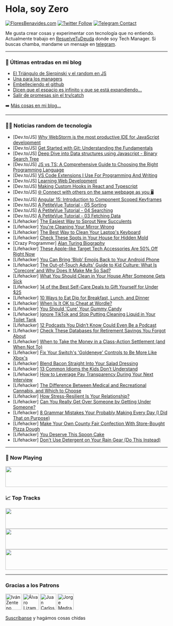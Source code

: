 # Hola, soy Zero

[![FloresBenavides.com](https://img.shields.io/website?down_message=oops&label=MiBlog&style=for-the-badge&up_message=online&url=https%3A%2F%2Ffloresbenavides.com)](https://floresbenavides.com) [![Twitter Follow](https://img.shields.io/twitter/follow/ZeroDragon?color=%231DA1F2&label=Follow&logo=twitter&logoColor=ffffff&style=for-the-badge)](https://twitter.com/zerodragon) [![Telegram Contact](https://img.shields.io/badge/escr%C3%ADbeme-ZeroDragon-%2326A5E4?style=for-the-badge&logo=telegram)](https://t.me/zerodragon)

Me gusta crear cosas y experimentar con tecnología que no entiendo.
Actualmente trabajo en [ResuelveTuDeuda](http://github.com/resuelve) donde soy Tech Manager.
Si buscas chamba, mandame un mensaje en [telegram](https://t.me/zerodragon).

---

### 📕 Últimas entradas en mi blog
<!-- BLOG-POST-LIST:START -->
- [El Triángulo de Sierpinski y el random en JS](https://floresbenavides.com/el-triangulo-de-sierpinski-y-el-random-en-js/)
- [Una para los managers](https://floresbenavides.com/una-para-los-managers/)
- [Embelleciendo el github](https://floresbenavides.com/embelleciendo-el-github/)
- [Dicen que el espacio es infinito y que se está expandiendo…](https://floresbenavides.com/dicen-que-el-espacio-es-infinito-y-que-se-esta-expandiendo/)
- [Salir de promesas sin el try/catch](https://floresbenavides.com/salir-de-promesas-sin-el-try-catch/)
<!-- BLOG-POST-LIST:END -->

➡️ [Más cosas en mi blog...](https://floresbenavides.com)

---

### 👨‍💻 Noticias random de tecnología
<!-- TECH-POSTS:START -->
- [Dev.to/JS] [Why WebStorm is the most productive IDE for JavaScript development](https://dev.to/aaron_janes/why-webstorm-is-the-most-productive-ide-for-javascript-development-jp6)
- [Dev.to/JS] [Get Started with Git: Understanding the Fundamentals](https://dev.to/aaron_janes/intro-to-git-what-the-heck-is-git-anyway--1dkb)
- [Dev.to/JS] [Deep Dive into Data structures using Javascript - Binary Search Tree](https://dev.to/humblecoder00/deep-dive-into-data-structures-using-javascript-binary-search-tree-22j1)
- [Dev.to/JS] [JS vs TS: A Comprehensive Guide to Choosing the Right Programming Language](https://dev.to/joshthecodingaddict/js-vs-ts-a-comprehensive-guide-to-choosing-the-right-programming-language-577l)
- [Dev.to/JS] [VS Code Extensions I Use For Programming And Writing](https://dev.to/dev_neil_a/vs-code-extensions-i-use-for-programming-and-writing-50h0)
- [Dev.to/JS] [Learning Web Development](https://dev.to/expoverse/learning-web-development-1k5l)
- [Dev.to/JS] [Making Custom Hooks in React and Typescript](https://dev.to/mixed_code/making-custom-hooks-in-react-and-typescript-2pjf)
- [Dev.to/JS] [🌐 Connect with others on the same webpage as you 🖥️](https://dev.to/rajeshj3/connect-with-others-on-the-same-webpage-as-you-de6)
- [Dev.to/JS] [Angular 15: Introduction to Component Scoped Keyframes](https://dev.to/ilyoskhuja/angular-15-introduction-to-component-scoped-keyframes-1nin)
- [Dev.to/JS] [A PetiteVue Tutorial - 05 Sorting](https://dev.to/krowemoh/a-petitevue-tutorial-05-sorting-iab)
- [Dev.to/JS] [A PetiteVue Tutorial - 04 Searching](https://dev.to/krowemoh/a-petitevue-tutorial-04-searching-50f5)
- [Dev.to/JS] [A PetiteVue Tutorial - 03 Fetching Data](https://dev.to/krowemoh/a-petitevue-tutorial-03-fetching-data-1305)
- [Lifehacker] [The Easiest Way to Sprout New Succulents](https://lifehacker.com/the-easiest-way-to-sprout-new-succulents-1850042631)
- [Lifehacker] [You&#39;re Cleaning Your Mirror Wrong](https://lifehacker.com/youre-cleaning-your-mirror-wrong-1850042657)
- [Lifehacker] [The Best Way to Clean Your Laptop&#39;s Keyboard](https://lifehacker.com/the-best-way-to-clean-your-laptops-keyboard-1850042703)
- [Lifehacker] [Check These Spots in Your House for Hidden Mold](https://lifehacker.com/check-these-spots-in-your-house-for-hidden-mold-1850042758)
- [Crazy Programmer] [Alan Turing Biography](https://www.thecrazyprogrammer.com/2023/01/alan-turing-biography.html)
- [Lifehacker] [These Apple-like Target Tech Accessories Are 50% Off Right Now](https://lifehacker.com/these-apple-like-target-tech-accessories-are-50-off-ri-1850042771)
- [Lifehacker] [You Can Bring ‘Blob’ Emojis Back to Your Android Phone](https://lifehacker.com/you-can-bring-blob-emojis-back-to-your-android-phone-1850041694)
- [Lifehacker] [The Out-of-Touch Adults&#39; Guide to Kid Culture: What Is ‘Corecore’ and Why Does It Make Me So Sad?](https://lifehacker.com/the-out-of-touch-adults-guide-to-kid-culture-what-is-1850042797)
- [Lifehacker] [What You Should Clean in Your House After Someone Gets Sick](https://lifehacker.com/what-you-should-clean-in-your-house-after-someone-gets-1850042324)
- [Lifehacker] [14 of the Best Self-Care Deals to Gift Yourself for Under $25](https://lifehacker.com/14-of-the-best-self-care-deals-to-gift-yourself-for-und-1850041613)
- [Lifehacker] [10 Ways to Eat Dip for Breakfast, Lunch, and Dinner](https://lifehacker.com/10-ways-to-eat-dip-for-breakfast-lunch-and-dinner-1850041608)
- [Lifehacker] [When Is It OK to Cheat at Wordle?](https://lifehacker.com/when-is-it-ok-to-cheat-at-wordle-1850041707)
- [Lifehacker] [You Should &#39;Cure&#39; Your Gummy Candy](https://lifehacker.com/you-should-cure-your-gummy-candy-1850041518)
- [Lifehacker] [Ignore TikTok and Stop Putting Cleaning Liquid in Your Toilet Tank](https://lifehacker.com/ignore-tiktok-and-stop-putting-cleaning-liquid-in-your-1850041452)
- [Lifehacker] [12 Podcasts You Didn’t Know Could Even Be a Podcast](https://lifehacker.com/12-podcasts-you-didn-t-know-could-be-a-podcast-1850016905)
- [Lifehacker] [Check These Databases for Retirement Savings You Forgot About](https://lifehacker.com/check-these-databases-for-retirement-savings-you-forgot-1850037905)
- [Lifehacker] [When to Take the Money in a Class-Action Settlement &lpar;and When Not To&rpar;](https://lifehacker.com/when-to-take-the-money-in-a-class-action-settlement-an-1850040355)
- [Lifehacker] [Fix Your Switch&#39;s &#39;Goldeneye&#39; Controls to Be More Like Xbox&#39;s](https://lifehacker.com/fix-your-switchs-goldeneye-controls-to-be-more-like-xbo-1850040284)
- [Lifehacker] [Blend Bacon Straight Into Your Salad Dressing](https://lifehacker.com/blend-bacon-straight-into-your-salad-dressing-1850040200)
- [Lifehacker] [13 Common Idioms the Kids Don’t Understand](https://lifehacker.com/13-common-idioms-the-kids-don-t-understand-1850035015)
- [Lifehacker] [How to Leverage Pay Transparency During Your Next Interview](https://lifehacker.com/how-to-leverage-pay-transparency-during-your-next-inter-1850006082)
- [Lifehacker] [The Difference Between Medical and Recreational Cannabis, and Which to Choose](https://lifehacker.com/the-difference-between-medical-and-recreational-cannabi-1850039890)
- [Lifehacker] [How Stress-Resilient Is Your Relationship?](https://lifehacker.com/how-stress-resilient-is-your-relationship-1850038256)
- [Lifehacker] [Can You Really Get Over Someone by Getting Under Someone?](https://lifehacker.com/can-you-really-get-over-someone-by-getting-under-someon-1850038232)
- [Lifehacker] [8 Grammar Mistakes Your Probably Making Every Day &lpar;I Did That on Purpose&rpar;](https://lifehacker.com/8-grammar-mistakes-your-probably-making-every-day-i-di-1850039059)
- [Lifehacker] [Make Your Own County Fair Confection With Store-Bought Pizza Dough](https://lifehacker.com/make-elephant-ears-with-store-bought-pizza-dough-1850038013)
- [Lifehacker] [You Deserve This Spoon Cake](https://lifehacker.com/you-deserve-this-spoon-cake-1850035434)
- [Lifehacker] [Don&#39;t Use Detergent on Your Rain Gear &lpar;Do This Instead&rpar;](https://lifehacker.com/dont-use-detergent-on-your-rain-gear-do-this-instead-1850037456)<!-- TECH-POSTS:END -->

---

### 🎵 Now Playing
<a href="https://spotify-now-playing-dun.vercel.app/now-playing?open"><img src="https://spotify-now-playing-dun.vercel.app/now-playing" width="540" height="64"></a>

### 📈 Top Tracks
<a href="https://spotify-now-playing-dun.vercel.app/top-tracks?i=1&open"><img src="https://spotify-now-playing-dun.vercel.app/top-tracks?i=1" width="540" height="64"></a>
<a href="https://spotify-now-playing-dun.vercel.app/top-tracks?i=2&open"><img src="https://spotify-now-playing-dun.vercel.app/top-tracks?i=2" width="540" height="64"></a>
<a href="https://spotify-now-playing-dun.vercel.app/top-tracks?i=3&open"><img src="https://spotify-now-playing-dun.vercel.app/top-tracks?i=3" width="540" height="64"></a>

---

### Gracias a los Patrons
[<img src="https://avatars.githubusercontent.com/u/243380?v=4" alt="Iván Zenteno" width="50px">](https://github.com/k001) [<img src="https://avatars.githubusercontent.com/u/19955639?v=4" alt="Álvaro Lizama" width="50px">](https://github.com/alvarolizama) [<img src="https://avatars.githubusercontent.com/u/2718753?v=4" alt="Juan Carlos Ruiz" width="50px">](https://github.com/JuanCrg90) [<img src="https://avatars.githubusercontent.com/u/37025?v=4" alt="Jorge Medrano" width="50px">](https://github.com/h1pp1e) 

[Suscríbanse](https://www.patreon.com/zerodragon) y hagámos cosas chidas
